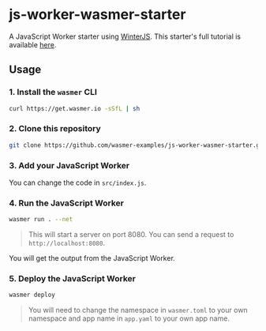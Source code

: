 # js-worker-wasmer-starter

A JavaScript Worker starter using [WinterJS](https://github.com/wasmerio/winterjs).
This starter's full tutorial is available [here](https://docs.wasmer.io/edge/quickstart/js-wintercg).

## Usage

### 1. Install the `wasmer` CLI

```bash
curl https://get.wasmer.io -sSfL | sh
```

### 2. Clone this repository

```bash
git clone https://github.com/wasmer-examples/js-worker-wasmer-starter.git
```

### 3. Add your JavaScript Worker

You can change the code in `src/index.js`.

### 4. Run the JavaScript Worker

```bash
wasmer run . --net
```

> This will start a server on port 8080. You can send a request to `http://localhost:8080`.

You will get the output from the JavaScript Worker.

### 5. Deploy the JavaScript Worker

```bash
wasmer deploy
```

> You will need to change the namespace in `wasmer.toml` to your own namespace and app name in `app.yaml` to your own app name.
